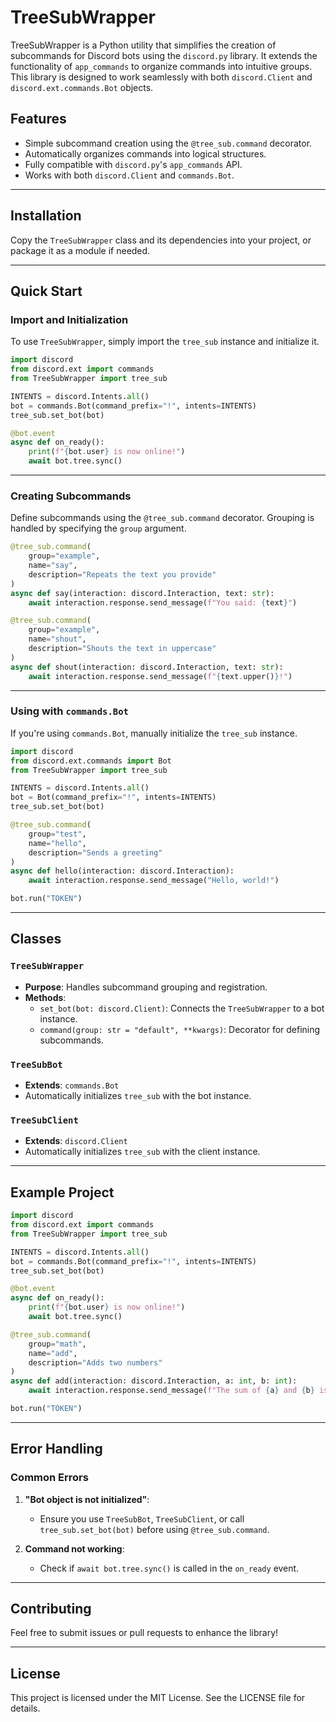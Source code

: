 # TreeSubWrapper

TreeSubWrapper is a Python utility that simplifies the creation of subcommands for Discord bots using the `discord.py` library. It extends the functionality of `app_commands` to organize commands into intuitive groups. This library is designed to work seamlessly with both `discord.Client` and `discord.ext.commands.Bot` objects.

## Features

- Simple subcommand creation using the `@tree_sub.command` decorator.
- Automatically organizes commands into logical structures.
- Fully compatible with `discord.py`'s `app_commands` API.
- Works with both `discord.Client` and `commands.Bot`.

---

## Installation

Copy the `TreeSubWrapper` class and its dependencies into your project, or package it as a module if needed.

---

## Quick Start

### Import and Initialization

To use `TreeSubWrapper`, simply import the `tree_sub` instance and initialize it.

```python
import discord
from discord.ext import commands
from TreeSubWrapper import tree_sub

INTENTS = discord.Intents.all()
bot = commands.Bot(command_prefix="!", intents=INTENTS)
tree_sub.set_bot(bot)

@bot.event
async def on_ready():
    print(f"{bot.user} is now online!")
    await bot.tree.sync()
```

---

### Creating Subcommands

Define subcommands using the `@tree_sub.command` decorator. Grouping is handled by specifying the `group` argument.

```python
@tree_sub.command(
    group="example",
    name="say",
    description="Repeats the text you provide"
)
async def say(interaction: discord.Interaction, text: str):
    await interaction.response.send_message(f"You said: {text}")

@tree_sub.command(
    group="example",
    name="shout",
    description="Shouts the text in uppercase"
)
async def shout(interaction: discord.Interaction, text: str):
    await interaction.response.send_message(f"{text.upper()}!")
```

---

### Using with `commands.Bot`

If you're using `commands.Bot`, manually initialize the `tree_sub` instance.

```python
import discord
from discord.ext.commands import Bot
from TreeSubWrapper import tree_sub

INTENTS = discord.Intents.all()
bot = Bot(command_prefix="!", intents=INTENTS)
tree_sub.set_bot(bot)

@tree_sub.command(
    group="test",
    name="hello",
    description="Sends a greeting"
)
async def hello(interaction: discord.Interaction):
    await interaction.response.send_message("Hello, world!")

bot.run("TOKEN")
```

---

## Classes

### `TreeSubWrapper`

- **Purpose**: Handles subcommand grouping and registration.
- **Methods**:
  - `set_bot(bot: discord.Client)`: Connects the `TreeSubWrapper` to a bot instance.
  - `command(group: str = "default", **kwargs)`: Decorator for defining subcommands.

### `TreeSubBot`

- **Extends**: `commands.Bot`
- Automatically initializes `tree_sub` with the bot instance.

### `TreeSubClient`

- **Extends**: `discord.Client`
- Automatically initializes `tree_sub` with the client instance.

---

## Example Project

```python
import discord
from discord.ext import commands
from TreeSubWrapper import tree_sub

INTENTS = discord.Intents.all()
bot = commands.Bot(command_prefix="!", intents=INTENTS)
tree_sub.set_bot(bot)

@bot.event
async def on_ready():
    print(f"{bot.user} is now online!")
    await bot.tree.sync()

@tree_sub.command(
    group="math",
    name="add",
    description="Adds two numbers"
)
async def add(interaction: discord.Interaction, a: int, b: int):
    await interaction.response.send_message(f"The sum of {a} and {b} is {a + b}")

bot.run("TOKEN")
```

---

## Error Handling

### Common Errors

1. **"Bot object is not initialized"**:
   - Ensure you use `TreeSubBot`, `TreeSubClient`, or call `tree_sub.set_bot(bot)` before using `@tree_sub.command`.

2. **Command not working**:
   - Check if `await bot.tree.sync()` is called in the `on_ready` event.

---

## Contributing

Feel free to submit issues or pull requests to enhance the library!

---

## License

This project is licensed under the MIT License. See the LICENSE file for details.

